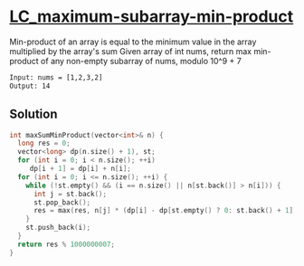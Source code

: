 # [LC_maximum-subarray-min-product](https://leetcode.com/problems/maximum-subarray-min-product)

Min-product of an array is equal to the minimum value in the array multiplied by the array's sum
Given array of int nums, return max min-product of any non-empty subarray of nums, modulo 10^9 + 7

```txt
Input: nums = [1,2,3,2]
Output: 14
```

## Solution

```cpp
int maxSumMinProduct(vector<int>& n) {
  long res = 0;
  vector<long> dp(n.size() + 1), st;
  for (int i = 0; i < n.size(); ++i)
     dp[i + 1] = dp[i] + n[i];
  for (int i = 0; i <= n.size(); ++i) {
    while (!st.empty() && (i == n.size() || n[st.back()] > n[i])) {
      int j = st.back();
      st.pop_back();
      res = max(res, n[j] * (dp[i] - dp[st.empty() ? 0: st.back() + 1]));
    }
    st.push_back(i);
  }
  return res % 1000000007;
}
```

